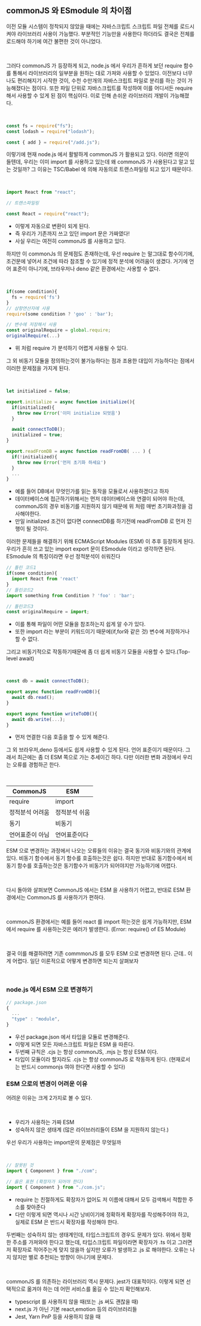 ## commonJS 와 ESmodule 의 차이점

<p>이전 모듈 시스템이 정착되지 않았을 때에는 자바스크립트 스크립트 파일 전체를 로드시켜야 라이브러리 사용이 가능했다. 부분적인 기능만을 사용한다 하더라도 결국은 전체를 로드해야 하기에 여간 불편한 것이 아니었다.</p><br />

<p>그러다 commonJS 가 등장하게 되고, node.js 에서 우리가 흔하게 보던 require 함수를 통해서 라이브러리의 일부분을 원하는 대로 가져와 사용할 수 있었다. 이전보다 너무나도 편리해지기 시작한 것이, 수천 수만개의 자바스크립트 파일로 분리를 하는 것이 가능해졌다는 점이다. 또한 파일 단위로 자바스크립트를 작성하여 이를 어디서든 require 해서 사용할 수 있게 된 점이 핵심이다. 이로 인해 손쉬운 라이브러리 개발이 가능해졌다.</p><br />

```js
const fs = require("fs");
const lodash = require("lodash");

const { add } = require("/add.js");
```

<p>이렇기에 현재 node.js 에서 활발하게 commonJS 가 활용되고 있다. 이러면 의문이 들텐데, 우리는 이미 import 를 사용하고 있는데 왜 commonJS 가 사용된다고 알고 있는 것일까? 그 이유는 TSC/Babel 에 의해 자동의로 트랜스파일링 되고 있기 때문이다.</p></br>

```js
import React from "react";

// 트랜스파일링

const React = require("react");
```

- 이렇게 자동으로 변환이 되게 된다.
- 즉 우리가 기존까지 쓰고 있던 import 문은 가짜였다!
- 사실 우리는 여전히 commonJS 를 사용하고 있다.

<p>하지만 이 commonJs 의 문제점도 존재하는데, 우선 require 는 말그대로 함수이기에, 조건문에 넣어서 조건에 따라 참조할 수 있기에 정적 분석에 어려움이 생겼다. 거기에 언어 표준이 아니기에, 브라우저나 deno 같은 환경에서는 사용할 수 없다.</p><br />

```js
if(some condition){
  fs = require('fs')
}
// 삼항연산자에 사용
require(some condition ? 'goo' : 'bar');

// 변수에 저장해서 사용
const originalRequire = global.require;
originalRequire(...)

```

- 위 처럼 require 가 분석하기 어렵게 사용될 수 있다.

<p>그 외 비동기 모듈을 정의하는것이 불가능하다는 점과 조용한 대입이 가능하다는 점에서 이러한 문제점을 가지게 된다.</p><br />

```js
let initialized = false;

export.initialize = async function initialize(){
  if(initialized){
    throw new Error('이미 initialize 되엇음')
  }

  await connectToDB();
  initialized = true;
}

export.readFromDB = async function readFromDB( ... ) {
  if(!initialized){
    throw new Error('먼저 초기화 하세요')
  }
  ...
}
```

- 예를 들어 DB에서 무엇인가를 읽는 동작을 모듈로서 사용하겠다고 하자
- 데이터베이스에 접근하기위해서는 먼저 데이터베이스와 연결이 되어야 하는데, commonJS의 경우 비동기를 지원하지 않기 때문에 위 처럼 매번 초기화과정을 검사해야한다.
- 만일 initialized 조건이 없다면 connectDB를 하기전에 readFromDB 로 먼저 진행이 될 것이다.

<p>이러한 문제들을 해결하기 위해 ECMAScript Modules (ESM) 이 추후 등장하게 된다. 우리가 흔히 쓰고 있는 import export 문이 ESmodule 이라고 생각하면 된다. ESmodule 의 특징이라면 우선 정적분석이 쉬워진다 </p>

```js
// 틀린 코드1
if(some condition){
  import React from 'react'
}
// 틀린코드2
import something from Condition ? 'foo' : 'bar';

// 틀린코드3
const originalRequire = import;
```

- 이를 통해 파일이 어떤 모듈을 참조하는지 쉽게 알 수가 있다.
- 또한 import 라는 부분이 키워드이기 때문에(if,for와 같은 것) 변수에 저장하거나 할 수 없다.

<p>그리고 비동기적으로 작동하기때문에 좀 더 쉽게 비동기 모듈을 사용할 수 있다.(Top-level await)</p><br />

```js
const db = await connectToDB();

export async function readFromDB(){
  await db.read();
}

export async function writeToDB(){
  await db.write(...);
}

```

- 먼저 연결한 다음 호출을 할 수 있게 해준다.

<p>그 외 브라우저,deno 등에서도 쉽게 사용할 수 있게 된다. 언어 표준이기 때문이다. 그래서 최근에는 좀 더 ESM 쪽으로 가는 추세이긴 하다. 다만 이러한 변화 과정에서 우리는 오류를 경험하곤 한다.</p><br />

| CommonJS        | ESM           |
| --------------- | ------------- |
| require         | import        |
| 정적분석 어려움 | 정적분석 쉬움 |
| 동기            | 비동기        |
| 언어표준이 아님 | 언어표준이다  |

<p>ESM 으로 변경하는 과정에서 나오는 오류들의 이유는 결국 동기와 비동기와의 관계에 있다. 비동기 함수에서 동기 함수를 호출하는것은 쉽다. 하지만 반대로 동기함수에서 비동기 함수를 호출하는것은 동기함수가 비동기가 되어야지만 가능하기에 어렵다.</p><br />

<p>다시 돌아와 살펴보면 CommonJS 에서는 ESM 을 사용하기 어렵고, 반대로 ESM 환경에서는 CommonJS 를 사용하기가 편하다.</p><br />

<p>commonJS 환경에서는 예를 들어 react 를 import 하는것은 쉽게 가능하지만, ESM 에서 require 를 사용하는것은 에러가 발생한다. (Error: require() of ES Module)</p><br />

<p>결국 이를 해결하려면 기존 commmonJS 를 모두 ESM 으로 변경하면 된다. 근데.. 이게 어렵다. 일단 이론적으로 어떻게 변경하면 되는지 살펴보자</p><br />

### node.js 에서 ESM 으로 변경하기

```js
// package.json
{
  ...
  "type" : "module",
}

```

- 우선 package.json 에서 타입을 모듈로 변경해준다.
- 이렇게 되면 모든 자바스크립트 파일은 ESM 을 따른다.
- 두번째 규칙은 .cjs 는 항상 commonJS, .mjs 는 항상 ESM 이다.
- 타입이 모듈이라 할지라도 .cjs 는 항상 commonJS 로 작동하게 된다. (현재로서는 반드시 commonjs 여야 한다면 사용할 수 있다)

### ESM 으로의 변경이 어려운 이유

<p>어려운 이유는 크게 2가지로 볼 수 있다.</p><br />

- 우리가 사용하는 가짜 ESM
- 성숙하지 않은 생태계 (많은 라이브러리들이 ESM 을 지원하지 않는다.)

<p>우선 우리가 사용하는 import문의 문제점은 무엇일까</p><br />

```js
// 잘못된 것
import { Component } from "./com";

// 옳은 표현 (확장자가 되어야 한다)
import { Component } from "./com.js";
```

- require 는 친절하게도 확장자가 없어도 저 이름에 대해서 모두 검색해서 적합한 주소를 찾아준다
- 다만 이렇게 되면 역시나 시간 낭비이기에 정확하게 확장자를 작성해주어야 하고, 실제로 ESM 은 반드시 확장자를 작성해야 한다.

<p>두번째는 성숙하지 않는 생태계인데, 타입스크립트의 경우도 문제가 있다. 위에서 정확한 주소를 가져와야 한다고 했는데, 타입스크립트 파일이라면 확장자가 .ts 이고 그러면 저 확장자로 적어주는게 맞지 않을까 싶지만 오류가 발생하고 .js 로 해야한다. 오류는 나지 않지만 별로 추천되는 방향이 아니기에 문제다.</p><br />

<p>commonJS 를 의존하는 라이브러리 역시 문제다. jest가 대표적이다. 이렇게 되면 선택적으로 옮겨야 하는 데 어떤 서비스를 옮길 수 있는지 확인해보자.</p>

- typescript 를 사용하지 않을 때(또는 .js 써도 괜찮을 때)
- next.js 가 아닌 기본 react,emotion 등의 라이브러리들
- Jest, Yarn PnP 등을 사용하지 않을 때
